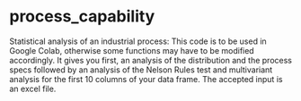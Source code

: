 # process_capability
Statistical analysis of an industrial process:
This code is to be used in Google Colab, otherwise some functions may have to be modified accordingly.
It gives you first, an analysis of the distribution and the process specs followed by an analysis of the Nelson Rules test and multivariant analysis for the first 10 columns of your data frame.
The accepted input is an excel file.
